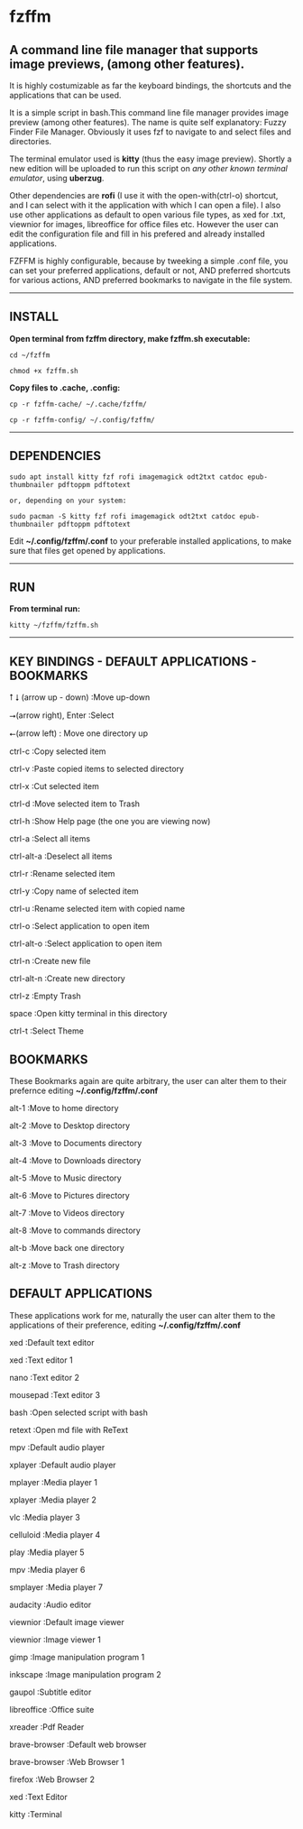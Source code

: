 # fzffm

## A command line file manager that supports image previews, (among other features). 

It is highly costumizable as far the keyboard bindings, the shortcuts and the applications that can be used.

It is a simple script in bash.This command line file manager provides image preview (among other features). The name is quite self explanatory: Fuzzy Finder File Manager. Obviously it uses fzf to navigate to and select files and directories.

 The terminal emulator used is **kitty** (thus the easy image preview).
Shortly a new edition will be uploaded to run this script on *any  other known terminal emulator*, using **uberzug**.

Other dependencies are **rofi** (I use it with the open-with(ctrl-o) shortcut, and I can select with it the application with which I can open a file). I also use other applications as default to open various file types, as xed for .txt, viewnior for images, libreoffice for office files etc. However the user can edit the configuration file and  fill in his prefered and already installed applications.  

FZFFM is highly configurable, because by tweeking a simple .conf file, you can set your preferred applications, default or not, AND preferred shortcuts for various actions, AND preferred bookmarks to navigate in the file system.

---

## INSTALL


**Open terminal from fzffm directory, make fzffm.sh executable:**

    cd ~/fzffm

    chmod +x fzffm.sh


**Copy files to .cache, .config:**

    cp -r fzffm-cache/ ~/.cache/fzffm/

    cp -r fzffm-config/ ~/.config/fzffm/

    
---


## DEPENDENCIES

    sudo apt install kitty fzf rofi imagemagick odt2txt catdoc epub-thumbnailer pdftoppm pdftotext
    
    or, depending on your system: 
    
    sudo pacman -S kitty fzf rofi imagemagick odt2txt catdoc epub-thumbnailer pdftoppm pdftotext

Edit **~/.config/fzffm/.conf** to your preferable installed applications, to make sure that files get opened by applications.

---

## RUN

 **From terminal run:**

    kitty ~/fzffm/fzffm.sh 
---
## KEY BINDINGS - DEFAULT APPLICATIONS - BOOKMARKS


⭡ ⭣ (arrow up - down)		:Move up-down

⭢(arrow right), Enter :Select

⭠(arrow left) 	: Move one directory up

ctrl-c              :Copy selected item

ctrl-v             :Paste copied items to selected directory

ctrl-x               :Cut selected item

ctrl-d            :Move selected item to Trash

ctrl-h              :Show Help page (the one you are viewing now)

ctrl-a        :Select all items

 ctrl-alt-a  :Deselect all items

 ctrl-r            :Rename selected item 

 ctrl-y         :Copy name of selected item 

 ctrl-u        :Rename selected item with copied name 

 ctrl-o         :Select application to open item 

ctrl-alt-o    :Select application to open item 

 ctrl-n     :Create new file  

 ctrl-alt-n  :Create new directory

 ctrl-z       :Empty Trash

 space       :Open kitty terminal in this directory   

ctrl-t             :Select Theme

##  BOOKMARKS

These Bookmarks again are quite arbitrary, the user can alter them to their prefernce editing **~/.config/fzffm/.conf**

 alt-1               :Move to home directory

 alt-2            :Move to Desktop directory 

 alt-3          :Move to Documents directory 

 alt-4          :Move to Downloads directory

 alt-5              :Move to Music directory

 alt-6           :Move to Pictures directory

 alt-7             :Move to Videos directory

 alt-8           :Move to commands directory

 alt-b               :Move back one directory

 alt-z              :Move to Trash directory
 
##  DEFAULT APPLICATIONS

These applications work for me, naturally the user can alter them to the applications of their preference, editing **~/.config/fzffm/.conf**

 xed      :Default text editor

 xed            :Text editor 1

 nano           :Text editor 2

 mousepad       :Text editor 3

 bash           :Open selected script with bash

 retext         :Open md file with ReText

 mpv         :Default audio player

xplayer     :Default audio player

 mplayer       :Media player 1

 xplayer       :Media player 2

 vlc           :Media player 3

 celluloid     :Media player 4

 play          :Media player 5

 mpv           :Media player 6

 smplayer      :Media player 7

 audacity      :Audio editor

viewnior    :Default image viewer

 viewnior      :Image viewer 1

 gimp          :Image manipulation program 1

 inkscape      :Image manipulation program 2

 gaupol        :Subtitle editor

 libreoffice   :Office suite

 xreader          :Pdf Reader

 brave-browser   :Default web browser

 brave-browser   :Web Browser 1

 firefox         :Web Browser 2

 xed             :Text Editor

 kitty       :Terminal
